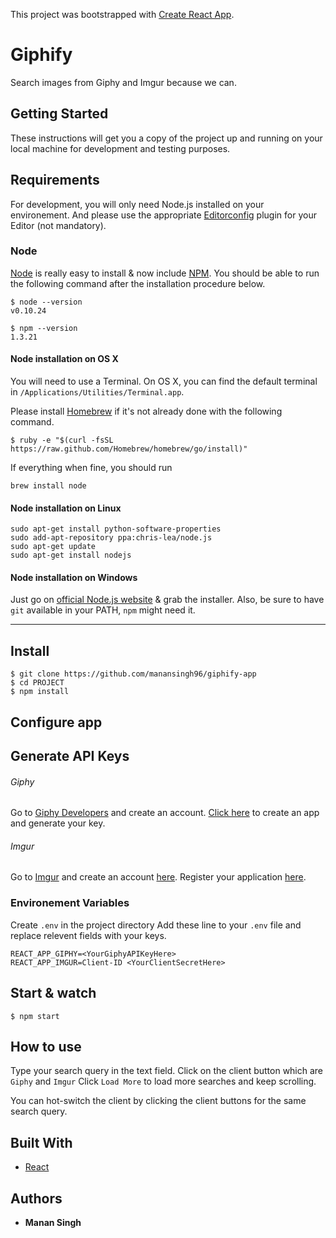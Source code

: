 This project was bootstrapped with [Create React App](https://github.com/facebook/create-react-app).

# Giphify

Search images from Giphy and Imgur because we can.

## Getting Started

These instructions will get you a copy of the project up and running on your local machine for development and testing purposes.

## Requirements

For development, you will only need Node.js installed on your environement.
And please use the appropriate [Editorconfig](http://editorconfig.org/) plugin for your Editor (not mandatory).

### Node

[Node](http://nodejs.org/) is really easy to install & now include [NPM](https://npmjs.org/).
You should be able to run the following command after the installation procedure
below.

    $ node --version
    v0.10.24

    $ npm --version
    1.3.21

#### Node installation on OS X

You will need to use a Terminal. On OS X, you can find the default terminal in
`/Applications/Utilities/Terminal.app`.

Please install [Homebrew](http://brew.sh/) if it's not already done with the following command.

    $ ruby -e "$(curl -fsSL https://raw.github.com/Homebrew/homebrew/go/install)"

If everything when fine, you should run

    brew install node

#### Node installation on Linux

    sudo apt-get install python-software-properties
    sudo add-apt-repository ppa:chris-lea/node.js
    sudo apt-get update
    sudo apt-get install nodejs

#### Node installation on Windows

Just go on [official Node.js website](http://nodejs.org/) & grab the installer.
Also, be sure to have `git` available in your PATH, `npm` might need it.

---

## Install

    $ git clone https://github.com/manansingh96/giphify-app
    $ cd PROJECT
    $ npm install

## Configure app

## Generate API Keys

###### Giphy

Go to [Giphy Developers](https://developers.giphy.com/) and create an account.
[Click here](https://developers.giphy.com/dashboard/?create=true) to create an app and generate your key.

###### Imgur

Go to [Imgur]() and create an account [here](https://imgur.com/register?redirect=%2F).
Register your application [here](https://api.imgur.com/oauth2/addclient).

### Environement Variables

Create `.env` in the project directory
Add these line to your `.env` file and replace relevent fields with your keys.

    REACT_APP_GIPHY=<YourGiphyAPIKeyHere>
    REACT_APP_IMGUR=Client-ID <YourClientSecretHere>

## Start & watch

    $ npm start

## How to use

Type your search query in the text field.
Click on the client button which are `Giphy` and `Imgur`
Click `Load More` to load more searches and keep scrolling.

You can hot-switch the client by clicking the client buttons for the same search query.

## Built With

- [React](https://reactjs.org/)

## Authors

- **Manan Singh**
